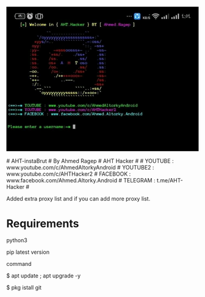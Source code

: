 <p align="center"><img src="https://github.com/Ahmed-Altorky-Android/AHT-InstaBrut/blob/master/FB_IMG_15826627876770041.jpg" /></p>
# AHT-instaBrut
# By Ahmed Ragep
# AHT Hacker
# 
# YOUTUBE : www.youtube.com/c/AhmedAltorkyAndroid
# YOUTUBE2 : www.youtube.com/c/AHTHacker2
# FACEBOOK : www.facebook.com/Ahmed.Altorky.Android
# TELEGRAM : t.me/AHT-Hacker
#

Added extra proxy list and if you can add more proxy list.

# Requirements 
python3

pip latest version

command

$ apt update ; apt upgrade -y

$ pkg istall git


